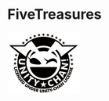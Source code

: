 # FiveTreasures
![この作品は[ユニティちゃんライセンス条項](http://unity-chan.com/contents/license_jp/)の元に提供されています](/UCL/LicenseLogo/Others/png/Light_Frame.png)
